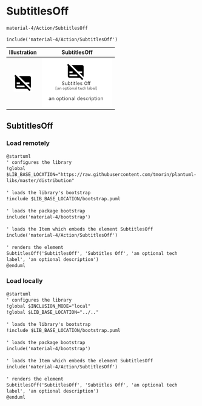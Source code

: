 # SubtitlesOff


```text
material-4/Action/SubtitlesOff
```

```text
include('material-4/Action/SubtitlesOff')
```



| Illustration | SubtitlesOff |
| :---: | :---: |
| ![illustration for Illustration](../../material-4/Action/SubtitlesOff.png) | ![illustration for SubtitlesOff](../../material-4/Action/SubtitlesOff.Local.png) |




## SubtitlesOff

### Load remotely
```plantuml
@startuml
' configures the library
!global $LIB_BASE_LOCATION="https://raw.githubusercontent.com/tmorin/plantuml-libs/master/distribution"

' loads the library's bootstrap
!include $LIB_BASE_LOCATION/bootstrap.puml

' loads the package bootstrap
include('material-4/bootstrap')

' loads the Item which embeds the element SubtitlesOff
include('material-4/Action/SubtitlesOff')

' renders the element
SubtitlesOff('SubtitlesOff', 'Subtitles Off', 'an optional tech label', 'an optional description')
@enduml
```

### Load locally
```plantuml
@startuml
' configures the library
!global $INCLUSION_MODE="local"
!global $LIB_BASE_LOCATION="../.."

' loads the library's bootstrap
!include $LIB_BASE_LOCATION/bootstrap.puml

' loads the package bootstrap
include('material-4/bootstrap')

' loads the Item which embeds the element SubtitlesOff
include('material-4/Action/SubtitlesOff')

' renders the element
SubtitlesOff('SubtitlesOff', 'Subtitles Off', 'an optional tech label', 'an optional description')
@enduml
```

